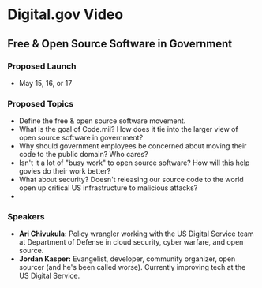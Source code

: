 # Digital.gov Video
## Free & Open Source Software in Government
### Proposed Launch
- May 15, 16, or 17
### Proposed Topics
- Define the free & open source software movement.
- What is the goal of Code.mil? How does it tie into the larger view of open source software in government?
- Why should government employees be concerned about moving their code to the public domain? Who cares?
- Isn't it a lot of "busy work" to open source software? How will this help govies do their work better?
- What about security? Doesn't releasing our source code to the world open up critical US infrastructure to malicious attacks?
-
### Speakers
- **Ari Chivukula:** Policy wrangler working with the US Digital Service team at Department of Defense in cloud security, cyber warfare, and open source.
- **Jordan Kasper:** Evangelist, developer, community organizer, open sourcer (and he's been called worse). Currently improving tech at the US Digital Service.

